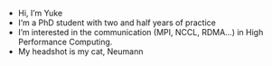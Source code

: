 - Hi, I’m Yuke
- I‘m a PhD student with two and half years of practice
- I’m interested in the communication (MPI, NCCL, RDMA...) in High Performance Computing.
- My headshot is my cat, Neumann

<!---
lykke-li/lykke-li is a ✨ special ✨ repository because its `README.md` (this file) appears on your GitHub profile.
You can click the Preview link to take a look at your changes.
--->
